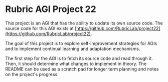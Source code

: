 # Rubric AGI Project 22

This project is an AGI that has the ability to update its own source code. The source code for this AGI exists at [https://github.com/RubricLab/project22](https://github.com/RubricLab/project22).

The goal of this project is to explore self-improvement strategies for AGIs and to implement continual learning and adaptation mechanisms.

The first step for the AGI is to fetch its source code and read through it. Then, it should determine what changes to implement in theory. The README can be used as a scratch pad for longer term planning and notes on the project's progress.
